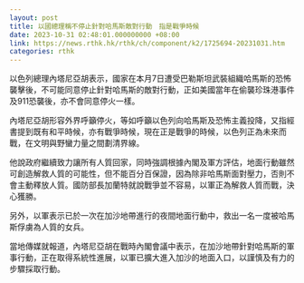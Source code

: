 ```yaml
---
layout: post
title: 以國總理稱不停止針對哈馬斯敵對行動　指是戰爭時候
date: 2023-10-31 02:48:01.000000000 +08:00
link: https://news.rthk.hk/rthk/ch/component/k2/1725694-20231031.htm
categories: rthk
---
```


以色列總理內塔尼亞胡表示，國家在本月7日遭受巴勒斯坦武裝組織哈馬斯的恐怖襲擊後，不可能同意停止針對哈馬斯的敵對行動，正如美國當年在偷襲珍珠港事件及911恐襲後，亦不會同意停火一樣。

內塔尼亞胡形容外界呼籲停火，等如呼籲以色列向哈馬斯及恐怖主義投降，又指經書提到既有和平時候，亦有戰爭時候，現在正是戰爭的時候，以色列正為未來而戰，在文明與野蠻力量之間劃清界線。

他說政府繼續致力讓所有人質回家，同時強調根據內閣及軍方評估，地面行動雖然可創造解救人質的可能性，但不能百分百保證，因為除非哈馬斯面對壓力，否則不會主動釋放人質。國防部長加蘭特就說戰爭並不容易，以軍正為解救人質而戰，決心獲勝。

另外，以軍表示已於一次在加沙地帶進行的夜間地面行動中，救出一名一度被哈馬斯俘虜為人質的女兵。

當地傳媒就報道，內塔尼亞胡在戰時內閣會議中表示，在加沙地帶針對哈馬斯的軍事行動，正在取得系統性進展，以軍已擴大進入加沙的地面入口，以謹慎及有力的步驟採取行動。

